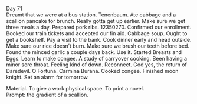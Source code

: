 Day 71  
Dreamt that we were at a bus station. Tenenbaum. Ate cabbage and a scallion pancake for brunch. Really gotta get up earlier. Make sure we get three meals a day. Prepared pork ribs. 12350270\. Confirmed our enrollment. Booked our train tickets and accepted our fin aid. Cabbage soup. Ought to get a bookshelf. Pay a visit to the bank. Cook dinner early and head outside. Make sure our rice doesn’t burn. Make sure we brush our teeth before bed. Found the minced garlic a couple days back. Use it. Started Breasts and Eggs. Learn to make congee. A study of carryover cooking. Been having a minor sore throat. Feeling kind of down. Reconnect. God yes, the return of Daredevil. O Fortuna. Carmina Burana. Cooked congee. Finished moon knight. Set an alarm for tomorrow.

Material. To give a work physical space. To print a novel.   
Prompt: the gradient of a scallion.